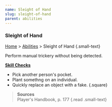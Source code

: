 ```yaml
---
name: Sleight of Hand
slug: sleight-of-hand
parent: abilities
---
```

### Sleight of Hand
[Home](home) > [Abilities](abilities) > Sleight of Hand {.small-text}

Perform manual trickery without being detected.

**[Skill Checks](skill-check)**<br/>
- Pick another person's pocket.
- Plant somethng on an individual.
- Quickly replace an object with a fake.
{.square}

> **Sources** <br/>
> Player's Handbook, p. 177
{.read .small-text}

